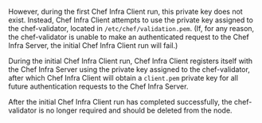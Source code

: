 However, during the first Chef Infra Client run, this private key does
not exist. Instead, Chef Infra Client attempts to use the private key
assigned to the chef-validator, located in `/etc/chef/validation.pem`.
(If, for any reason, the chef-validator is unable to make an
authenticated request to the Chef Infra Server, the initial Chef Infra
Client run will fail.)

During the initial Chef Infra Client run, Chef Infra Client registers
itself with the Chef Infra Server using the private key assigned to the
chef-validator, after which Chef Infra Client will obtain a `client.pem`
private key for all future authentication requests to the Chef Infra
Server.

After the initial Chef Infra Client run has completed successfully, the
chef-validator is no longer required and should be deleted from the node.